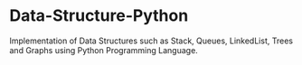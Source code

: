 # Data-Structure-Python
Implementation of Data Structures such as Stack, Queues, LinkedList, Trees and Graphs using Python Programming Language.
